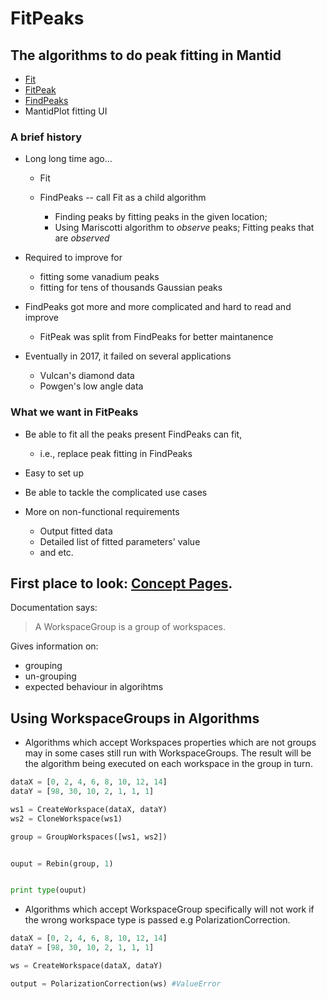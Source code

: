 # FitPeaks

## The algorithms to do peak fitting in Mantid

* [Fit](http://docs.mantidproject.org/nightly/algorithms/Fit-v1.html)
* [FitPeak](http://docs.mantidproject.org/nightly/algorithms/FitPeak-v1.html)
* [FindPeaks](http://docs.mantidproject.org/nightly/algorithms/FindPeaks-v1.html)
* MantidPlot fitting UI

### A brief history

* Long long time ago...

  * Fit
  * FindPeaks -- call Fit as a child algorithm
  
    * Finding peaks by fitting peaks in the given location;
    * Using Mariscotti algorithm to *observe* peaks; Fitting peaks that are *observed*
    
* Required to improve for

  * fitting some vanadium peaks
  * fitting for tens of thousands Gaussian peaks
* FindPeaks got more and more complicated and hard to read and improve

  * FitPeak was split from FindPeaks for better maintanence
* Eventually in 2017, it failed on several applications

  * Vulcan's diamond data
  * Powgen's low angle data
 
### What we want in FitPeaks

* Be able to fit all the peaks present FindPeaks can fit,

  * i.e., replace peak fitting in FindPeaks

* Easy to set up

* Be able to tackle the complicated use cases

* More on non-functional requirements

  * Output fitted data
  * Detailed list of fitted parameters' value
  * and etc.

## First place to look: [Concept Pages](http://docs.mantidproject.org/nightly/concepts/WorkspaceGroup.html).

Documentation says:
> A WorkspaceGroup is a group of workspaces.

Gives information on:
* grouping
* un-grouping
* expected behaviour in algorihtms



## Using WorkspaceGroups in Algorithms
* Algorithms which accept Workspaces properties which are not groups may in some cases still run with WorkspaceGroups. The result will be the algorithm being executed on each workspace in the group in turn.
```python
dataX = [0, 2, 4, 6, 8, 10, 12, 14]
dataY = [98, 30, 10, 2, 1, 1, 1]

ws1 = CreateWorkspace(dataX, dataY)
ws2 = CloneWorkspace(ws1)

group = GroupWorkspaces([ws1, ws2])


ouput = Rebin(group, 1)


print type(ouput)
```
* Algorithms which accept WorkspaceGroup specifically will not work if the wrong workspace type is passed e.g PolarizationCorrection.
```python
dataX = [0, 2, 4, 6, 8, 10, 12, 14]
dataY = [98, 30, 10, 2, 1, 1, 1]

ws = CreateWorkspace(dataX, dataY)

output = PolarizationCorrection(ws) #ValueError
```



